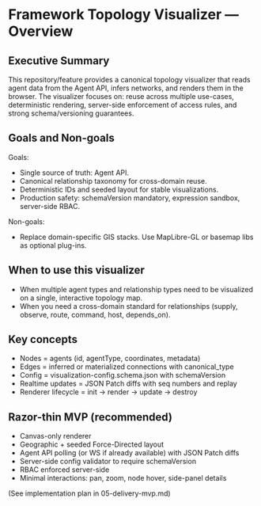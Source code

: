 # Framework Topology Visualizer — Overview

## Executive Summary

This repository/feature provides a canonical topology visualizer that reads agent data from the Agent API, infers networks, and renders them in the browser. The visualizer focuses on: reuse across multiple use-cases, deterministic rendering, server-side enforcement of access rules, and strong schema/versioning guarantees.

## Goals and Non-goals

Goals:
- Single source of truth: Agent API.
- Canonical relationship taxonomy for cross-domain reuse.
- Deterministic IDs and seeded layout for stable visualizations.
- Production safety: schemaVersion mandatory, expression sandbox, server-side RBAC.

Non-goals:
- Replace domain-specific GIS stacks. Use MapLibre-GL or basemap libs as optional plug-ins.

## When to use this visualizer

- When multiple agent types and relationship types need to be visualized on a single, interactive topology map.
- When you need a cross-domain standard for relationships (supply, observe, route, command, host, depends_on).

## Key concepts

- Nodes = agents (id, agentType, coordinates, metadata)
- Edges = inferred or materialized connections with canonical_type
- Config = visualization-config.schema.json with schemaVersion
- Realtime updates = JSON Patch diffs with seq numbers and replay
- Renderer lifecycle = init -> render -> update -> destroy

## Razor-thin MVP (recommended)

- Canvas-only renderer
- Geographic + seeded Force-Directed layout
- Agent API polling (or WS if already available) with JSON Patch diffs
- Server-side config validator to require schemaVersion
- RBAC enforced server-side
- Minimal interactions: pan, zoom, node hover, side-panel details

(See implementation plan in 05-delivery-mvp.md)
